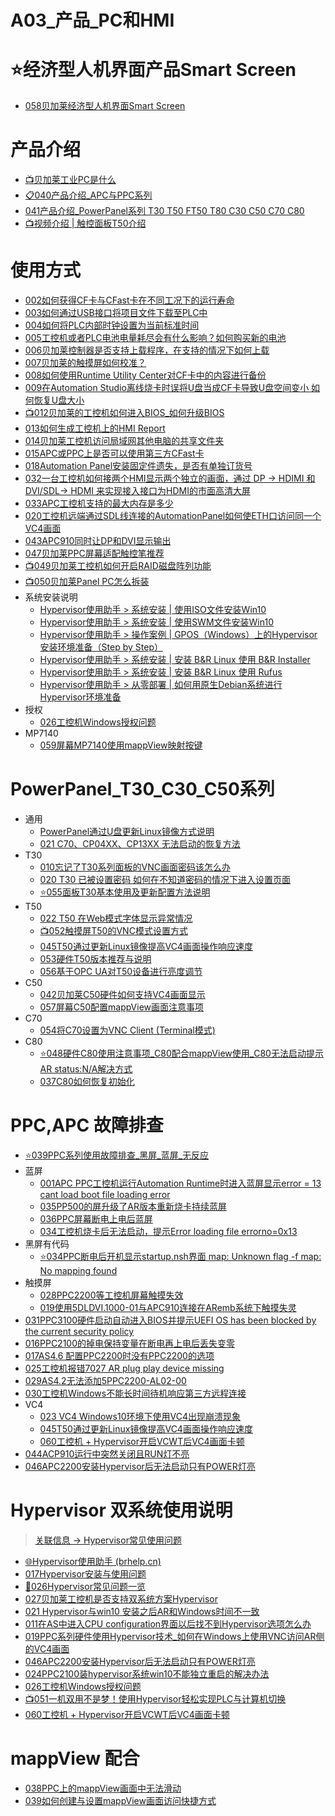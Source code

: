 # A03_产品_PC和HMI

# ⭐经济型人机界面产品Smart Screen

- [058贝加莱经济型人机界面Smart Screen](058贝加莱经济型人机界面Smart%20Screen.md)

# 产品介绍

- [📺贝加莱工业PC是什么](https://app9qg8os8w3630.pc.xiaoe-tech.com/p/t_pc/course_pc_detail/video/v_5d51383db0c4f_alQPWHe4)
- [📋040产品介绍_APC与PPC系列](040产品介绍_APC与PPC系列.md)
- [041产品介绍_PowerPanel系列 T30 T50 FT50 T80 C30 C50 C70 C80](041产品介绍_PowerPanel系列.md)
- [📺视频介绍 | 触控面板T50介绍](https://app9qg8os8w3630.pc.xiaoe-tech.com/p/t_pc/course_pc_detail/video/v_5f342c56e4b0b4059c4be3c4?product_id=p_5f8e772ae4b0e95a89c52abd&content_app_id=&type=8&parent_pro_id=p_5f8e752ce4b0e95a89c52a40)

# 使用方式

- [002如何获得CF卡与CFast卡在不同工况下的运行寿命](002如何获得CF卡与CFast卡在不同工况下的运行寿命.md)
- [003如何通过USB接口将项目文件下载至PLC中](003如何通过USB接口将项目文件下载至PLC中.md)
- [004如何将PLC内部时钟设置为当前标准时间](/B01_技术_AutomationStudio/004如何将PLC内部时钟设置为当前标准时间.md)
- [005工控机或者PLC电池电量耗尽会有什么影响？如何购买新的电池](005PLC电池电量耗尽会有什么影响？如何购买新的电池.md)
- [006贝加莱控制器是否支持上载程序，在支持的情况下如何上载](006贝加莱控制器是否支持上载程序，在支持的情况下如何上载.md)
- [007贝加莱的触摸屏如何校准？ ](007贝加莱的触摸屏如何校准.md)
- [008如何使用Runtime Utility Center对CF卡中的内容进行备份](008如何使用Runtime%20Utility%20Center对CF卡中的内容进行备份.md)
- [009在Automation Studio离线烧卡时误将U盘当成CF卡导致U盘空间变小 如何恢复U盘大小](009在Automation%20Studio离线烧卡时误将U盘当成CF卡导致U盘空间变小%20如何恢复U盘大小.md)
- [📺012贝加莱的工控机如何进入BIOS_如何升级BIOS](012贝加莱的工控机在开机时如何进入bios设置.md)
- [013如何生成工控机上的HMI Report](013如何生成工控机上的HMI%20Report.md)
- [014贝加莱工控机访问局域网其他电脑的共享文件夹](014贝加莱工控机访问局域网其他电脑的共享文件夹.md)
- [015APC或PPC上是否可以使用第三方CFast卡](015APC或PPC上是否可以使用第三方CFast卡.md)
- [018Automation Panel安装固定件遗失，是否有单独订货号](018Automation%20Panel安装固定件遗失，是否有单独订货号.md)
- [032一台工控机如何接两个HMI显示两个独立的画面，通过 DP → HDIMI 和 DVI/SDL→ HDMI 来实现接入接口为HDMI的市面高清大屏](032一台工控机如何接两个HMI显示两个独立的画面.md)
- [033APC工控机支持的最大内存是多少](033APC工控机支持的最大内存是多少.md)
- [020工控机远端通过SDL线连接的AutomationPanel如何使ETH口访问同一个VC4画面](/B07_技术_人机操作/020工控机远端通过SDL线连接的AutomationPanel如何使ETH口访问同一个VC4画面.md)
- [043APC910同时让DP和DVI显示输出](043APC910同时让DP和DVI显示输出.md)
- [047贝加莱PPC屏幕适配触控笔推荐](047贝加莱PPC屏幕适配触控笔推荐.md)
- [📺049贝加莱工控机如何开启RAID磁盘阵列功能](049贝加莱工控机如何开启RAID磁盘阵列功能.md)
- [📺050贝加莱Panel PC怎么拆装](050贝加莱Panel%20PC怎么拆装.md)
- 系统安装说明
    - [Hypervisor使用助手 > 系统安装 | 使用ISO文件安装Win10](https://hypervisor.brhelp.cn/--isowin10.html)
    - [Hypervisor使用助手 > 系统安装 | 使用SWM文件安装Win10](https://hypervisor.brhelp.cn/--swmwin10.html)
    - [Hypervisor使用助手 > 操作案例 | GPOS（Windows）上的Hypervisor安装环境准备（Step by Step）](https://hypervisor.brhelp.cn/setup2.html)
    - [Hypervisor使用助手 > 系统安装 | 安装 B&R Linux 使用 B&R Installer](https://hypervisor.brhelp.cn/---br-linux-9.html)
    - [Hypervisor使用助手 > 系统安装 | 安装 B&R Linux 使用 Rufus](https://hypervisor.brhelp.cn/---br-linux--rufus.html)
    - [Hypervisor使用助手 > 从零部署 | 如何用原生Debian系统进行Hypervisor环境准备](https://hypervisor.brhelp.cn/faq13.html)
- 授权
    - [026工控机Windows授权问题](026工控机Windows授权问题.md)
- MP7140
    - [059屏幕MP7140使用mappView映射按键](059屏幕MP7140使用mappView映射按键.md)

# PowerPanel_T30_C30_C50系列

- 通用
    - [PowerPanel通过U盘更新Linux镜像方式说明](045T50通过更新Linux镜像提高VC4画面操作响应速度.md)
    - [021 C70、CP04XX、CP13XX 无法启动的恢复方法](../B03_技术_诊断/021%20C70、CP04XX、CP13XX%20无法启动的恢复方法.md)
- T30
    - [010忘记了T30系列面板的VNC画面密码该怎么办](010忘记了T30系列面板的VNC画面密码该怎么办.md)
    - [020 T30 已被设置密码 如何在不知道密码的情况下进入设置页面](020%20T30%20已被设置密码%20如何在不知道密码的情况下进入设置页面.md)
    - [⭐055面板T30基本使用及更新配置方法说明](055面板T30基本使用及更新配置方法说明.md)
- T50
    - [022 T50 在Web模式字体显示异常情况](022%20T50%20在Web模式字体显示异常情况.md)
    - [📺052触摸屏T50的VNC模式设置方式](052触摸屏T50的VNC模式设置方式.md)
    - [045T50通过更新Linux镜像提高VC4画面操作响应速度](045T50通过更新Linux镜像提高VC4画面操作响应速度.md)
    - [053硬件T50版本推荐与说明](053硬件T50版本推荐与说明.md)
    - [056基于OPC UA对T50设备进行亮度调节](056基于OPC%20UA对T50设备进行亮度调节.md)
- C50
    - [042贝加莱C50硬件如何支持VC4画面显示](042贝加莱C50硬件如何支持VC4画面显示.md)
    - [057屏幕C50配置mappView画面注意事项](057屏幕C50配置mappView画面注意事项.md)
- C70
    - [054将C70设置为VNC Client (Terminal模式)](054将C70设置为VNC%20Client%20(Terminal模式).md)
- C80
    - [⭐048硬件C80使用注意事项_C80配合mappView使用_C80无法启动提示AR status:N/A解决方式](048硬件C80使用注意事项.md)
    - [037C80如何恢复初始化](037C80如何恢复初始化.md)

# PPC,APC 故障排查

- [⭐039PPC系列使用故障排查_黑屏_蓝屏_无反应](039PPC系列使用故障排查_黑屏_蓝屏_无反应.md)
- 蓝屏
    - [001APC PPC工控机运行Automation Runtime时进入蓝屏显示error = 13 cant load boot file loading error](001APC%20PPC工控机运行Automation%20Runtime时进入蓝屏显示error%20=%2013%20cant%20load%20boot%20file%20loading%20error.md)
    - [035PP500的屏升级了AR版本重新烧卡持续蓝屏](035PP500的屏升级了AR版本重新烧卡持续蓝屏.md)
    - [036PPC屏幕断电上电后蓝屏](036PPC屏幕断电上电后蓝屏.md)
    - [034工控机烧卡后无法启动，提示Error loading file errorno=0x13](/B03_技术_诊断/034工控机烧卡后无法启动，提示Error%20loading%20file%20errorno=0x13.md)
- 黑屏有代码
    - [⭐034PPC断电后开机显示startup.nsh界面 map: Unknown flag -f  map: No mapping found](034PPC断电后开机显示startup.nsh界面.md)
- 触摸屏
    - [028PPC2200等工控机屏幕触摸失效](028PPC2200触摸失效.md)
    - [019使用5DLDVI.1000-01与APC910连接在ARemb系统下触摸失灵](019使用5DLDVI.1000-01与APC910连接在ARemb系统下触摸失灵.md)
- [031PPC3100硬件启动自动进入BIOS并提示UEFI OS has been blocked by the current security policy](031PPC3100硬件启动自动进入BIOS并提示UEFI%20OS%20has%20been%20blocked%20by%20the%20current%20security%20policy.md)
- [016PPC2100的掉电保持变量在断电再上电后丢失变零](016PPC2100的掉电保持变量在断电再上电后丢失变零.md)
- [017AS4.6 配置PPC2200时没有PPC2200的选项](017AS4.6%20配置PPC2200时没有PPC2200的选项.md)
- [025工控机报错7027 AR plug play device missing](025工控机报错7027%20AR%20plug%20play%20device%20missing.md)
- [029AS4.2无法添加5PPC2200-AL02-00 ](029AS4.2无法添加5PPC2200-AL02-00%20.md)
- [030工控机Windows不能长时间待机响应第三方远程连接](030工控机Windows不能长时间待机响应第三方远程连接.md)
- VC4
    - [023 VC4 Windows10环境下使用VC4出现崩溃现象](023%20VC4%20Windows10环境下使用VC4出现崩溃现象.md)
    - [045T50通过更新Linux镜像提高VC4画面操作响应速度](045T50通过更新Linux镜像提高VC4画面操作响应速度.md)
    - [060工控机 + Hypervisor开启VCWT后VC4画面卡顿](060工控机_Hypervisor开启VCWT后VC4画面卡顿.md)
- [044ACP910运行中突然关闭且RUN灯不亮](044ACP910运行中突然关闭且RUN灯不亮.md)
- [046APC2200安装Hypervisor后无法启动只有POWER灯亮](046APC2200安装Hypervisor后无法启动只有POWER灯亮.md)

# Hypervisor 双系统使用说明

> [关联信息 → Hypervisor常见使用问题](/B02_技术_AutomationRuntime/000B02_技术_AutomationRuntime.md#Hypervisor常见使用问题)

- [🌐Hypervisor使用助手 (brhelp.cn)](https://hypervisor.brhelp.cn/index.html?general.html)
- [017Hypervisor安装与使用问题](/B02_技术_AutomationRuntime/017Hypervisor安装与使用问题.md)
- [🐞026Hypervisor常见问题一览](/B02_技术_AutomationRuntime/026Hypervisor常见问题一览.md)
- [027贝加莱工控机是否支持双系统方案Hypervisor](027贝加莱工控机是否支持双系统方案.md)
- [021 Hypervisor与win10 安装之后AR和Windows时间不一致](021%20Hypervisor与win10%20安装之后AR和Windows时间不一致.md)
- [011在AS中进入CPU configuration界面以后找不到Hypervisor选项怎么办](011在AS中进入CPU%20configuration界面以后找不到Hypervisor选项怎么办.md)
- [019PPC系列硬件使用Hypervisor技术_如何在Windows上使用VNC访问AR侧的VC4画面](/B07_技术_人机操作/019PPC系列硬件使用Hypervisor技术_如何在Windows上使用VNC访问AR侧的VC4画面.md)
- [046APC2200安装Hypervisor后无法启动只有POWER灯亮](046APC2200安装Hypervisor后无法启动只有POWER灯亮.md)
- [024PPC2100装hypervisor系统win10不能独立重启的解决办法](024PPC2100装hypervisor系统win10不能独立重启的解决办法.md)
- [026工控机Windows授权问题](026工控机Windows授权问题.md)
- [📺051一机双用不是梦！使用Hypervisor轻松实现PLC与计算机切换](051一机双用不是梦！使用Hypervisor轻松实现PLC与计算机切换.md)
- [060工控机 + Hypervisor开启VCWT后VC4画面卡顿](060工控机_Hypervisor开启VCWT后VC4画面卡顿.md)

# mappView 配合

- [038PPC上的mappView画面中无法滑动](038PPC上的mappView画面中无法滑动.md)
- [039如何创建与设置mappView画面访问快捷方式](/B05_技术_mapp/039如何创建与设置mappView画面访问快捷方式.md)
